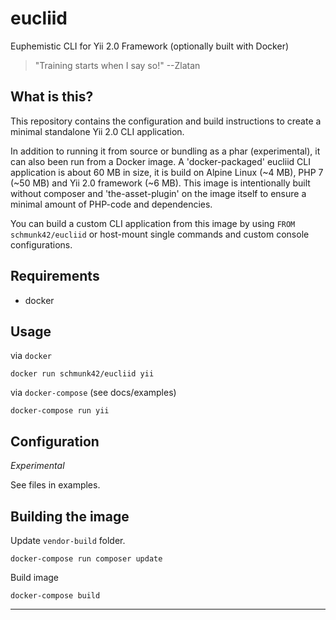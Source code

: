 # eucliid

Euphemistic CLI for Yii 2.0 Framework (optionally built with Docker)

> "Training starts when I say so!" --Zlatan


## What is this?
 
This repository contains the configuration and build instructions to create a minimal standalone Yii 2.0 CLI application.

In addition to running it from source or bundling as a phar (experimental), it can also been run from a Docker image.
A 'docker-packaged' eucliid CLI application is about 60 MB in size, it is build on Alpine Linux (~4 MB), PHP 7 (~50 MB) and Yii 2.0 framework (~6 MB).
This image is intentionally built without composer and 'the-asset-plugin' on the image itself to ensure a minimal amount of PHP-code and dependencies.

You can build a custom CLI application from this image by using `FROM schmunk42/eucliid` or host-mount single commands and custom console configurations.


## Requirements

- docker

## Usage

via `docker`

    docker run schmunk42/eucliid yii

via `docker-compose` (see docs/examples)

    docker-compose run yii

## Configuration

*Experimental*

See files in examples.

## Building the image

Update `vendor-build` folder.

    docker-compose run composer update

Build image

    docker-compose build

---


